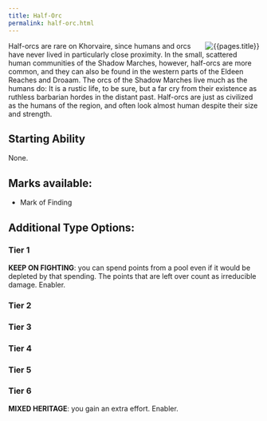 ```yaml
---
title: Half-Orc
permalink: half-orc.html
---
```


<img src='images/races/{{page.title}}.jpg' alt='{{pages.title}}' style="float:right">

Half-orcs are rare on Khorvaire, since humans and orcs have never lived in particularly close proximity. In the small, scattered human communities of the Shadow Marches, however, half-orcs are more common, and they can also be found in the western parts of the Eldeen Reaches and Droaam. The orcs of the Shadow Marches live much as the humans do: It is a rustic life, to be sure, but a far cry from their existence as ruthless barbarian hordes in the distant past. Half-orcs are just as civilized as the humans of the region, and often look almost human despite their size and strength.

## Starting Ability  
None.

## Marks available:
- Mark of Finding

## Additional Type Options:

### Tier 1
**KEEP ON FIGHTING**: you can spend points from a pool even if it would be depleted by that spending. The points that are left over count as irreducible damage. Enabler.

### Tier 2

### Tier 3

### Tier 4

### Tier 5

### Tier 6
**MIXED HERITAGE**: you gain an extra effort. Enabler.